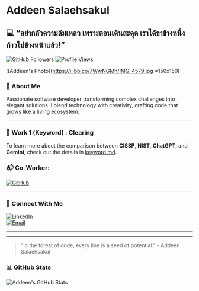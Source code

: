 # Addeen Salaehsakul 

## 💻 “อย่ากลัวความล้มเหลว เพราะตอนเดินสะดุด เราได้ขาข้างหนึ่งก้าวไปข้างหน้าแล้ว!”

![GitHub Followers](https://img.shields.io/github/followers/addeen?style=social)
![Profile Views](https://komarev.com/ghpvc/?username=addeen&color=green)

![Addeen's Photo](https://i.ibb.co/7WwNGMh/IMG-4579.jpg =150x150)

### 🌿 About Me
Passionate software developer transforming complex challenges into elegant solutions. I blend technology with creativity, crafting code that grows like a living ecosystem.

---

### 🔑 Work 1 (Keyword) : **Clearing**
To learn more about the comparison between **CISSP**, **NIST**, **ChatGPT**, and **Gemini**, check out the details in [keyword.md](keyword.md).

### 📬 Co-Worker:  
[![GitHub](https://img.shields.io/badge/GitHub-IsNName-green?style=for-the-badge&logo=github)](https://github.com/IsNName)

---

### 🌱 Connect With Me  
[![LinkedIn](https://img.shields.io/badge/LinkedIn-Connect-blue?style=for-the-badge&logo=linkedin)](https://linkedin.com/in/addeen)  
[![Email](https://img.shields.io/badge/Email-Contact-red?style=for-the-badge&logo=gmail)](mailto:addeen.salaehsakul@gmail.com)

---


---

> "In the forest of code, every line is a seed of potential." - Addeen Salaehsakul

### 📊 GitHub Stats  
![Addeen's GitHub Stats](https://github-readme-stats.vercel.app/api?username=addeen&show_icons=true&theme=radical)
